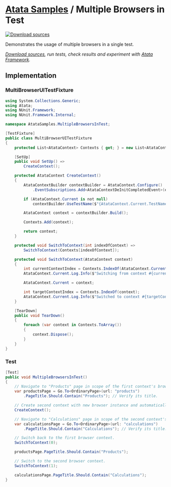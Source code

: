 # [Atata Samples](https://github.com/atata-framework/atata-samples) / Multiple Browsers in Test

[![Download sources](https://img.shields.io/badge/Download-sources-brightgreen.svg)](https://github.com/atata-framework/atata-samples/raw/master/_archives/MultipleBrowsersInTest.zip)

Demonstrates the usage of multiple browsers in a single test.

*[Download sources](https://github.com/atata-framework/atata-samples/raw/master/_archives/MultipleBrowsersInTest.zip), run tests, check results and experiment with [Atata Framework](https://atata.io).*

## Implementation

### MultiBrowserUITestFixture

```cs
using System.Collections.Generic;
using Atata;
using NUnit.Framework;
using NUnit.Framework.Internal;

namespace AtataSamples.MultipleBrowsersInTest;

[TestFixture]
public class MultiBrowserUITestFixture
{
    protected List<AtataContext> Contexts { get; } = new List<AtataContext>();

    [SetUp]
    public void SetUp() =>
        CreateContext();

    protected AtataContext CreateContext()
    {
        AtataContextBuilder contextBuilder = AtataContext.Configure()
            .EventSubscriptions.Add<AtataContextDeInitCompletedEvent>(e => Contexts.Remove(e.Context));

        if (AtataContext.Current is not null)
            contextBuilder.UseTestName($"{AtataContext.Current.TestName}[{Contexts.Count}]");

        AtataContext context = contextBuilder.Build();

        Contexts.Add(context);

        return context;
    }

    protected void SwitchToContext(int indexOfContext) =>
        SwitchToContext(Contexts[indexOfContext]);

    protected void SwitchToContext(AtataContext context)
    {
        int currentContextIndex = Contexts.IndexOf(AtataContext.Current);
        AtataContext.Current.Log.Info($"Switching from context #{currentContextIndex}");

        AtataContext.Current = context;

        int targetContextIndex = Contexts.IndexOf(context);
        AtataContext.Current.Log.Info($"Switched to context #{targetContextIndex}");
    }

    [TearDown]
    public void TearDown()
    {
        foreach (var context in Contexts.ToArray())
        {
            context.Dispose();
        }
    }
}

```

### Test

```cs
[Test]
public void MultipleBrowsersInTest()
{
    // Navigate to "Products" page in scope of the first context's browser.
    var productsPage = Go.To<OrdinaryPage>(url: "products")
        .PageTitle.Should.Contain("Products"); // Verify its title.

    // Create second context with new browser instance and automatically switch to it.
    CreateContext();

    // Navigate to "Calculations" page in scope of the second context's browser.
    var calculationsPage = Go.To<OrdinaryPage>(url: "calculations")
        .PageTitle.Should.Contain("Calculations"); // Verify its title.

    // Switch back to the first browser context.
    SwitchToContext(0);

    productsPage.PageTitle.Should.Contain("Products");

    // Switch to the second browser context.
    SwitchToContext(1);

    calculationsPage.PageTitle.Should.Contain("Calculations");
}
```